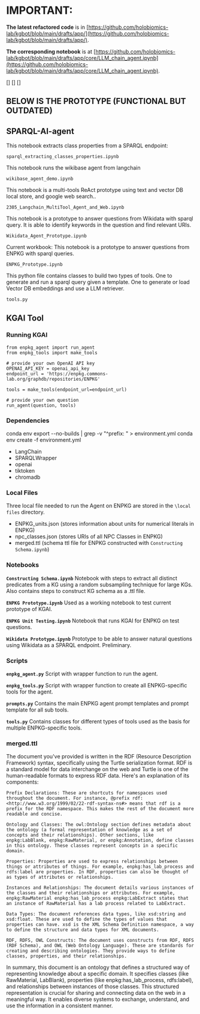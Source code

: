 # IMPORTANT:

**The latest refactored code** is in [https://github.com/holobiomics-lab/kgbot/blob/main/drafts/app/](https://github.com/holobiomics-lab/kgbot/blob/main/drafts/app/).

**The corresponding notebook** is at [https://github.com/holobiomics-lab/kgbot/blob/main/drafts/app/core/LLM_chain_agent.ipynb](https://github.com/holobiomics-lab/kgbot/blob/main/drafts/app/core/LLM_chain_agent.ipynb).

[]
[]
[]

## BELOW IS THE PROTOTYPE (FUNCTIONAL BUT OUTDATED)

## SPARQL-AI-agent

This notebook extracts class properties from a SPARQL endpoint:

```sparql_extracting_classes_properties.ipynb```

This notebook runs the wikibase agent from langchain

```wikibase_agent_demo.ipynb```

This notebook is a multi-tools ReAct prototype using text and vector DB local store, and google web search..

```2305_Langchain_MultiTool_Agent_and_Web.ipynb```

This notebook is a prototype to answer questions from Wikidata with sparql query. It is able to identify keywords in the question and find relevant URIs. 

```Wikidata_Agent_Prototype.ipynb```

Current workbook: This notebook is a prototype to answer questions from ENPKG with sparql queries.

```ENPKG_Prototype.ipynb```

This python file contains classes to build two types of tools. One to generate and run a sparql query given a template. One to generate or load Vector DB embeddings and use a LLM retriever. 

```tools.py```

## KGAI Tool

### Running KGAI
```
from enpkg_agent import run_agent
from enpkg_tools import make_tools

# provide your own OpenAI API key
OPENAI_API_KEY = openai_api_key
endpoint_url = 'https://enpkg.commons-lab.org/graphdb/repositories/ENPKG'

tools = make_tools(endpoint_url=endpoint_url)

# provide your own question
run_agent(question, tools)
```


### Dependencies
conda env export --no-builds | grep -v "^prefix: " > environment.yml
conda env create -f environment.yml


- LangChain
- SPARQLWrapper
- openai
- tiktoken
- chromadb

### Local Files
Three local file needed to run the Agent on ENPKG are stored in the `\local files` directory.

- ENPKG_units.json (stores information about units for numerical literals in ENPKG)
- npc_classes.json (stores URIs of all NPC Classes in ENPKG)
- merged.ttl (schema ttl file for ENPKG constructed with `Constructing Schema.ipynb`)

### Notebooks
**`Constructing Schema.ipynb`**
Notebook with steps to extract all distinct predicates from a KG using a random subsampling technique for large KGs. Also contains steps to construct KG schema as a .ttl file.

**`ENPKG Prototype.ipynb`**
Used as a working notebook to test current prototype of KGAI.

**`ENPKG Unit Testing.ipynb`** 
Notebook that runs KGAI for ENPKG on test questions.

**`Wikidata Prototype.ipynb`**
Prototype to be able to answer natural questions using Wikidata as a SPARQL endpoint. Preliminary.

### Scripts
**`enpkg_agent.py`** 
Script with wrapper function to run the agent.

**`enpkg_tools.py`**
Script with wrapper function to create all ENPKG-specific tools for the agent.

**`prompts.py`**
Contains the main ENPKG agent prompt templates and prompt template for all sub tools.

**`tools.py`**
Contains classes for different types of tools used as the basis for multiple ENPKG-specific tools.

### merged.ttl

The document you've provided is written in the RDF (Resource Description Framework) syntax, specifically using the Turtle serialization format. RDF is a standard model for data interchange on the web and Turtle is one of the human-readable formats to express RDF data. Here's an explanation of its components:

    Prefix Declarations: These are shortcuts for namespaces used throughout the document. For instance, @prefix rdf: <http://www.w3.org/1999/02/22-rdf-syntax-ns#> means that rdf is a prefix for the RDF namespace. This makes the rest of the document more readable and concise.

    Ontology and Classes: The owl:Ontology section defines metadata about the ontology (a formal representation of knowledge as a set of concepts and their relationships). Other sections, like enpkg:LabBlank, enpkg:RawMaterial, or enpkg:Annotation, define classes in this ontology. These classes represent concepts in a specific domain.

    Properties: Properties are used to express relationships between things or attributes of things. For example, enpkg:has_lab_process and rdfs:label are properties. In RDF, properties can also be thought of as types of attributes or relationships.

    Instances and Relationships: The document details various instances of the classes and their relationships or attributes. For example, enpkg:RawMaterial enpkg:has_lab_process enpkg:LabExtract states that an instance of RawMaterial has a lab process related to LabExtract.

    Data Types: The document references data types, like xsd:string and xsd:float. These are used to define the types of values that properties can have. xsd is the XML Schema Definition namespace, a way to define the structure and data types for XML documents.

    RDF, RDFS, OWL Constructs: The document uses constructs from RDF, RDFS (RDF Schema), and OWL (Web Ontology Language). These are standards for creating and describing ontologies. They provide ways to define classes, properties, and their relationships.

In summary, this document is an ontology that defines a structured way of representing knowledge about a specific domain. It specifies classes (like RawMaterial, LabBlank), properties (like enpkg:has_lab_process, rdfs:label), and relationships between instances of those classes. This structured representation is crucial for sharing and connecting data on the web in a meaningful way. It enables diverse systems to exchange, understand, and use the information in a consistent manner.
